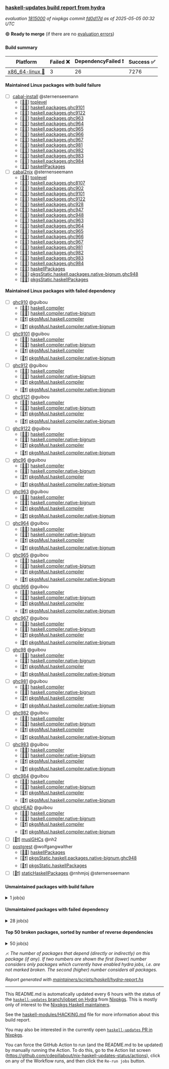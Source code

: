 ### [haskell-updates build report from hydra](https://hydra.nixos.org/jobset/nixpkgs/haskell-updates)
*evaluation [1815000](https://hydra.nixos.org/eval/1815000) of nixpkgs commit [fd0d17d](https://github.com/NixOS/nixpkgs/commits/fd0d17d31d9a7a3db8e55d443e2571c16f90fd68) as of 2025-05-05 00:32 UTC*

🟢 **Ready to merge** (if there are no [evaluation errors](https://hydra.nixos.org/jobset/nixpkgs/haskell-updates))

#### Build summary

 | Platform | Failed ❌ | DependencyFailed ❗ | Success ✅ | 
 | --- | --- | --- | --- | 
 | [x86_64-linux 🐧](https://hydra.nixos.org/eval/1815000?filter=.x86_64-linux) | 3 | 26 | 7276 | 
#### Maintained Linux packages with build failure
- [ ] [cabal-install](https://hydra.nixos.org/eval/1815000?filter=cabal-install) @sternenseemann
  - [[🐧✅]](https://hydra.nixos.org/build/295451515) [toplevel](https://hydra.nixos.org/eval/1815000?filter=cabal-install)
  - [[🐧✅]](https://hydra.nixos.org/build/295451655) [haskell.packages.ghc9101](https://hydra.nixos.org/eval/1815000?filter=haskell.packages.ghc9101.cabal-install)
  - [[🐧❌]](https://hydra.nixos.org/build/295451690) [haskell.packages.ghc9122](https://hydra.nixos.org/eval/1815000?filter=haskell.packages.ghc9122.cabal-install)
  - [[🐧✅]](https://hydra.nixos.org/build/295451776) [haskell.packages.ghc963](https://hydra.nixos.org/eval/1815000?filter=haskell.packages.ghc963.cabal-install)
  - [[🐧✅]](https://hydra.nixos.org/build/295451799) [haskell.packages.ghc964](https://hydra.nixos.org/eval/1815000?filter=haskell.packages.ghc964.cabal-install)
  - [[🐧✅]](https://hydra.nixos.org/build/295451829) [haskell.packages.ghc965](https://hydra.nixos.org/eval/1815000?filter=haskell.packages.ghc965.cabal-install)
  - [[🐧✅]](https://hydra.nixos.org/build/295451850) [haskell.packages.ghc966](https://hydra.nixos.org/eval/1815000?filter=haskell.packages.ghc966.cabal-install)
  - [[🐧✅]](https://hydra.nixos.org/build/295451867) [haskell.packages.ghc967](https://hydra.nixos.org/eval/1815000?filter=haskell.packages.ghc967.cabal-install)
  - [[🐧✅]](https://hydra.nixos.org/build/295451898) [haskell.packages.ghc981](https://hydra.nixos.org/eval/1815000?filter=haskell.packages.ghc981.cabal-install)
  - [[🐧✅]](https://hydra.nixos.org/build/295451921) [haskell.packages.ghc982](https://hydra.nixos.org/eval/1815000?filter=haskell.packages.ghc982.cabal-install)
  - [[🐧✅]](https://hydra.nixos.org/build/295451966) [haskell.packages.ghc983](https://hydra.nixos.org/eval/1815000?filter=haskell.packages.ghc983.cabal-install)
  - [[🐧✅]](https://hydra.nixos.org/build/295451941) [haskell.packages.ghc984](https://hydra.nixos.org/eval/1815000?filter=haskell.packages.ghc984.cabal-install)
  - [[🐧✅]](https://hydra.nixos.org/build/295453281) [haskellPackages](https://hydra.nixos.org/eval/1815000?filter=haskellPackages.cabal-install)
- [ ] [cabal2nix](https://hydra.nixos.org/eval/1815000?filter=cabal2nix) @sternenseemann
  - [[🐧✅]](https://hydra.nixos.org/build/296049830) [toplevel](https://hydra.nixos.org/eval/1815000?filter=cabal2nix)
  - [[🐧✅]](https://hydra.nixos.org/build/295451617) [haskell.packages.ghc8107](https://hydra.nixos.org/eval/1815000?filter=haskell.packages.ghc8107.cabal2nix)
  - [[🐧✅]](https://hydra.nixos.org/build/295451682) [haskell.packages.ghc902](https://hydra.nixos.org/eval/1815000?filter=haskell.packages.ghc902.cabal2nix)
  - [[🐧✅]](https://hydra.nixos.org/build/295451666) [haskell.packages.ghc9101](https://hydra.nixos.org/eval/1815000?filter=haskell.packages.ghc9101.cabal2nix)
  - [[🐧❌]](https://hydra.nixos.org/build/295884566) [haskell.packages.ghc9122](https://hydra.nixos.org/eval/1815000?filter=haskell.packages.ghc9122.cabal2nix)
  - [[🐧✅]](https://hydra.nixos.org/build/295451711) [haskell.packages.ghc928](https://hydra.nixos.org/eval/1815000?filter=haskell.packages.ghc928.cabal2nix)
  - [[🐧✅]](https://hydra.nixos.org/build/295451758) [haskell.packages.ghc947](https://hydra.nixos.org/eval/1815000?filter=haskell.packages.ghc947.cabal2nix)
  - [[🐧✅]](https://hydra.nixos.org/build/295451751) [haskell.packages.ghc948](https://hydra.nixos.org/eval/1815000?filter=haskell.packages.ghc948.cabal2nix)
  - [[🐧✅]](https://hydra.nixos.org/build/295451784) [haskell.packages.ghc963](https://hydra.nixos.org/eval/1815000?filter=haskell.packages.ghc963.cabal2nix)
  - [[🐧✅]](https://hydra.nixos.org/build/295451805) [haskell.packages.ghc964](https://hydra.nixos.org/eval/1815000?filter=haskell.packages.ghc964.cabal2nix)
  - [[🐧✅]](https://hydra.nixos.org/build/295451837) [haskell.packages.ghc965](https://hydra.nixos.org/eval/1815000?filter=haskell.packages.ghc965.cabal2nix)
  - [[🐧✅]](https://hydra.nixos.org/build/295451875) [haskell.packages.ghc966](https://hydra.nixos.org/eval/1815000?filter=haskell.packages.ghc966.cabal2nix)
  - [[🐧✅]](https://hydra.nixos.org/build/295451882) [haskell.packages.ghc967](https://hydra.nixos.org/eval/1815000?filter=haskell.packages.ghc967.cabal2nix)
  - [[🐧✅]](https://hydra.nixos.org/build/295451914) [haskell.packages.ghc981](https://hydra.nixos.org/eval/1815000?filter=haskell.packages.ghc981.cabal2nix)
  - [[🐧✅]](https://hydra.nixos.org/build/295451953) [haskell.packages.ghc982](https://hydra.nixos.org/eval/1815000?filter=haskell.packages.ghc982.cabal2nix)
  - [[🐧✅]](https://hydra.nixos.org/build/295452058) [haskell.packages.ghc983](https://hydra.nixos.org/eval/1815000?filter=haskell.packages.ghc983.cabal2nix)
  - [[🐧✅]](https://hydra.nixos.org/build/295451935) [haskell.packages.ghc984](https://hydra.nixos.org/eval/1815000?filter=haskell.packages.ghc984.cabal2nix)
  - [[🐧✅]](https://hydra.nixos.org/build/295453244) [haskellPackages](https://hydra.nixos.org/eval/1815000?filter=haskellPackages.cabal2nix)
  - [[🐧✅]](https://hydra.nixos.org/build/295459310) [pkgsStatic.haskell.packages.native-bignum.ghc948](https://hydra.nixos.org/eval/1815000?filter=pkgsStatic.haskell.packages.native-bignum.ghc948.cabal2nix)
  - [[🐧✅]](https://hydra.nixos.org/build/295459309) [pkgsStatic.haskellPackages](https://hydra.nixos.org/eval/1815000?filter=pkgsStatic.haskellPackages.cabal2nix)
#### Maintained Linux packages with failed dependency
- [ ] [ghc910](https://hydra.nixos.org/eval/1815000?filter=ghc910) @guibou
  - [[🐧✅]](https://hydra.nixos.org/build/295451538) [haskell.compiler](https://hydra.nixos.org/eval/1815000?filter=haskell.compiler.ghc910)
  - [[🐧✅]](https://hydra.nixos.org/build/295451566) [haskell.compiler.native-bignum](https://hydra.nixos.org/eval/1815000?filter=haskell.compiler.native-bignum.ghc910)
  - [[🐧❗]](https://hydra.nixos.org/build/295459199) [pkgsMusl.haskell.compiler](https://hydra.nixos.org/eval/1815000?filter=pkgsMusl.haskell.compiler.ghc910)
  - [[🐧❗]](https://hydra.nixos.org/build/295459232) [pkgsMusl.haskell.compiler.native-bignum](https://hydra.nixos.org/eval/1815000?filter=pkgsMusl.haskell.compiler.native-bignum.ghc910)
- [ ] [ghc9101](https://hydra.nixos.org/eval/1815000?filter=ghc9101) @guibou
  - [[🐧✅]](https://hydra.nixos.org/build/295451539) [haskell.compiler](https://hydra.nixos.org/eval/1815000?filter=haskell.compiler.ghc9101)
  - [[🐧✅]](https://hydra.nixos.org/build/295451567) [haskell.compiler.native-bignum](https://hydra.nixos.org/eval/1815000?filter=haskell.compiler.native-bignum.ghc9101)
  - [[🐧❗]](https://hydra.nixos.org/build/295459205) [pkgsMusl.haskell.compiler](https://hydra.nixos.org/eval/1815000?filter=pkgsMusl.haskell.compiler.ghc9101)
  - [[🐧❗]](https://hydra.nixos.org/build/295459233) [pkgsMusl.haskell.compiler.native-bignum](https://hydra.nixos.org/eval/1815000?filter=pkgsMusl.haskell.compiler.native-bignum.ghc9101)
- [ ] [ghc912](https://hydra.nixos.org/eval/1815000?filter=ghc912) @guibou
  - [[🐧✅]](https://hydra.nixos.org/build/295451593) [haskell.compiler](https://hydra.nixos.org/eval/1815000?filter=haskell.compiler.ghc912)
  - [[🐧✅]](https://hydra.nixos.org/build/295451597) [haskell.compiler.native-bignum](https://hydra.nixos.org/eval/1815000?filter=haskell.compiler.native-bignum.ghc912)
  - [[🐧❗]](https://hydra.nixos.org/build/295459214) [pkgsMusl.haskell.compiler](https://hydra.nixos.org/eval/1815000?filter=pkgsMusl.haskell.compiler.ghc912)
  - [[🐧❗]](https://hydra.nixos.org/build/295459225) [pkgsMusl.haskell.compiler.native-bignum](https://hydra.nixos.org/eval/1815000?filter=pkgsMusl.haskell.compiler.native-bignum.ghc912)
- [ ] [ghc9121](https://hydra.nixos.org/eval/1815000?filter=ghc9121) @guibou
  - [[🐧✅]](https://hydra.nixos.org/build/295451595) [haskell.compiler](https://hydra.nixos.org/eval/1815000?filter=haskell.compiler.ghc9121)
  - [[🐧✅]](https://hydra.nixos.org/build/295451591) [haskell.compiler.native-bignum](https://hydra.nixos.org/eval/1815000?filter=haskell.compiler.native-bignum.ghc9121)
  - [[🐧❗]](https://hydra.nixos.org/build/295459216) [pkgsMusl.haskell.compiler](https://hydra.nixos.org/eval/1815000?filter=pkgsMusl.haskell.compiler.ghc9121)
  - [[🐧❗]](https://hydra.nixos.org/build/295459244) [pkgsMusl.haskell.compiler.native-bignum](https://hydra.nixos.org/eval/1815000?filter=pkgsMusl.haskell.compiler.native-bignum.ghc9121)
- [ ] [ghc9122](https://hydra.nixos.org/eval/1815000?filter=ghc9122) @guibou
  - [[🐧✅]](https://hydra.nixos.org/build/295451594) [haskell.compiler](https://hydra.nixos.org/eval/1815000?filter=haskell.compiler.ghc9122)
  - [[🐧✅]](https://hydra.nixos.org/build/295451598) [haskell.compiler.native-bignum](https://hydra.nixos.org/eval/1815000?filter=haskell.compiler.native-bignum.ghc9122)
  - [[🐧❗]](https://hydra.nixos.org/build/295459213) [pkgsMusl.haskell.compiler](https://hydra.nixos.org/eval/1815000?filter=pkgsMusl.haskell.compiler.ghc9122)
  - [[🐧❗]](https://hydra.nixos.org/build/295459226) [pkgsMusl.haskell.compiler.native-bignum](https://hydra.nixos.org/eval/1815000?filter=pkgsMusl.haskell.compiler.native-bignum.ghc9122)
- [ ] [ghc96](https://hydra.nixos.org/eval/1815000?filter=ghc96) @guibou
  - [[🐧✅]](https://hydra.nixos.org/build/295451548) [haskell.compiler](https://hydra.nixos.org/eval/1815000?filter=haskell.compiler.ghc96)
  - [[🐧✅]](https://hydra.nixos.org/build/295451576) [haskell.compiler.native-bignum](https://hydra.nixos.org/eval/1815000?filter=haskell.compiler.native-bignum.ghc96)
  - [[🐧❗]](https://hydra.nixos.org/build/295459215) [pkgsMusl.haskell.compiler](https://hydra.nixos.org/eval/1815000?filter=pkgsMusl.haskell.compiler.ghc96)
  - [[🐧❗]](https://hydra.nixos.org/build/295459239) [pkgsMusl.haskell.compiler.native-bignum](https://hydra.nixos.org/eval/1815000?filter=pkgsMusl.haskell.compiler.native-bignum.ghc96)
- [ ] [ghc963](https://hydra.nixos.org/eval/1815000?filter=ghc963) @guibou
  - [[🐧✅]](https://hydra.nixos.org/build/295451551) [haskell.compiler](https://hydra.nixos.org/eval/1815000?filter=haskell.compiler.ghc963)
  - [[🐧✅]](https://hydra.nixos.org/build/295451577) [haskell.compiler.native-bignum](https://hydra.nixos.org/eval/1815000?filter=haskell.compiler.native-bignum.ghc963)
  - [[🐧❗]](https://hydra.nixos.org/build/295459210) [pkgsMusl.haskell.compiler](https://hydra.nixos.org/eval/1815000?filter=pkgsMusl.haskell.compiler.ghc963)
  - [[🐧❗]](https://hydra.nixos.org/build/295459248) [pkgsMusl.haskell.compiler.native-bignum](https://hydra.nixos.org/eval/1815000?filter=pkgsMusl.haskell.compiler.native-bignum.ghc963)
- [ ] [ghc964](https://hydra.nixos.org/eval/1815000?filter=ghc964) @guibou
  - [[🐧✅]](https://hydra.nixos.org/build/295451552) [haskell.compiler](https://hydra.nixos.org/eval/1815000?filter=haskell.compiler.ghc964)
  - [[🐧✅]](https://hydra.nixos.org/build/295451578) [haskell.compiler.native-bignum](https://hydra.nixos.org/eval/1815000?filter=haskell.compiler.native-bignum.ghc964)
  - [[🐧❗]](https://hydra.nixos.org/build/295459212) [pkgsMusl.haskell.compiler](https://hydra.nixos.org/eval/1815000?filter=pkgsMusl.haskell.compiler.ghc964)
  - [[🐧❗]](https://hydra.nixos.org/build/295459237) [pkgsMusl.haskell.compiler.native-bignum](https://hydra.nixos.org/eval/1815000?filter=pkgsMusl.haskell.compiler.native-bignum.ghc964)
- [ ] [ghc965](https://hydra.nixos.org/eval/1815000?filter=ghc965) @guibou
  - [[🐧✅]](https://hydra.nixos.org/build/295451555) [haskell.compiler](https://hydra.nixos.org/eval/1815000?filter=haskell.compiler.ghc965)
  - [[🐧✅]](https://hydra.nixos.org/build/295451579) [haskell.compiler.native-bignum](https://hydra.nixos.org/eval/1815000?filter=haskell.compiler.native-bignum.ghc965)
  - [[🐧❗]](https://hydra.nixos.org/build/295459224) [pkgsMusl.haskell.compiler](https://hydra.nixos.org/eval/1815000?filter=pkgsMusl.haskell.compiler.ghc965)
  - [[🐧❗]](https://hydra.nixos.org/build/295459246) [pkgsMusl.haskell.compiler.native-bignum](https://hydra.nixos.org/eval/1815000?filter=pkgsMusl.haskell.compiler.native-bignum.ghc965)
- [ ] [ghc966](https://hydra.nixos.org/eval/1815000?filter=ghc966) @guibou
  - [[🐧✅]](https://hydra.nixos.org/build/295451559) [haskell.compiler](https://hydra.nixos.org/eval/1815000?filter=haskell.compiler.ghc966)
  - [[🐧✅]](https://hydra.nixos.org/build/295451580) [haskell.compiler.native-bignum](https://hydra.nixos.org/eval/1815000?filter=haskell.compiler.native-bignum.ghc966)
  - [[🐧❗]](https://hydra.nixos.org/build/295459222) [pkgsMusl.haskell.compiler](https://hydra.nixos.org/eval/1815000?filter=pkgsMusl.haskell.compiler.ghc966)
  - [[🐧❗]](https://hydra.nixos.org/build/295459247) [pkgsMusl.haskell.compiler.native-bignum](https://hydra.nixos.org/eval/1815000?filter=pkgsMusl.haskell.compiler.native-bignum.ghc966)
- [ ] [ghc967](https://hydra.nixos.org/eval/1815000?filter=ghc967) @guibou
  - [[🐧✅]](https://hydra.nixos.org/build/295451553) [haskell.compiler](https://hydra.nixos.org/eval/1815000?filter=haskell.compiler.ghc967)
  - [[🐧✅]](https://hydra.nixos.org/build/295451581) [haskell.compiler.native-bignum](https://hydra.nixos.org/eval/1815000?filter=haskell.compiler.native-bignum.ghc967)
  - [[🐧❗]](https://hydra.nixos.org/build/295459211) [pkgsMusl.haskell.compiler](https://hydra.nixos.org/eval/1815000?filter=pkgsMusl.haskell.compiler.ghc967)
  - [[🐧❗]](https://hydra.nixos.org/build/295459238) [pkgsMusl.haskell.compiler.native-bignum](https://hydra.nixos.org/eval/1815000?filter=pkgsMusl.haskell.compiler.native-bignum.ghc967)
- [ ] [ghc98](https://hydra.nixos.org/eval/1815000?filter=ghc98) @guibou
  - [[🐧✅]](https://hydra.nixos.org/build/295451554) [haskell.compiler](https://hydra.nixos.org/eval/1815000?filter=haskell.compiler.ghc98)
  - [[🐧✅]](https://hydra.nixos.org/build/295451582) [haskell.compiler.native-bignum](https://hydra.nixos.org/eval/1815000?filter=haskell.compiler.native-bignum.ghc98)
  - [[🐧❗]](https://hydra.nixos.org/build/295459235) [pkgsMusl.haskell.compiler](https://hydra.nixos.org/eval/1815000?filter=pkgsMusl.haskell.compiler.ghc98)
  - [[🐧❗]](https://hydra.nixos.org/build/295459240) [pkgsMusl.haskell.compiler.native-bignum](https://hydra.nixos.org/eval/1815000?filter=pkgsMusl.haskell.compiler.native-bignum.ghc98)
- [ ] [ghc981](https://hydra.nixos.org/eval/1815000?filter=ghc981) @guibou
  - [[🐧✅]](https://hydra.nixos.org/build/295451557) [haskell.compiler](https://hydra.nixos.org/eval/1815000?filter=haskell.compiler.ghc981)
  - [[🐧✅]](https://hydra.nixos.org/build/295451584) [haskell.compiler.native-bignum](https://hydra.nixos.org/eval/1815000?filter=haskell.compiler.native-bignum.ghc981)
  - [[🐧❗]](https://hydra.nixos.org/build/295459223) [pkgsMusl.haskell.compiler](https://hydra.nixos.org/eval/1815000?filter=pkgsMusl.haskell.compiler.ghc981)
  - [[🐧❗]](https://hydra.nixos.org/build/295459255) [pkgsMusl.haskell.compiler.native-bignum](https://hydra.nixos.org/eval/1815000?filter=pkgsMusl.haskell.compiler.native-bignum.ghc981)
- [ ] [ghc982](https://hydra.nixos.org/eval/1815000?filter=ghc982) @guibou
  - [[🐧✅]](https://hydra.nixos.org/build/295451556) [haskell.compiler](https://hydra.nixos.org/eval/1815000?filter=haskell.compiler.ghc982)
  - [[🐧✅]](https://hydra.nixos.org/build/295451585) [haskell.compiler.native-bignum](https://hydra.nixos.org/eval/1815000?filter=haskell.compiler.native-bignum.ghc982)
  - [[🐧❗]](https://hydra.nixos.org/build/295459234) [pkgsMusl.haskell.compiler](https://hydra.nixos.org/eval/1815000?filter=pkgsMusl.haskell.compiler.ghc982)
  - [[🐧❗]](https://hydra.nixos.org/build/295459251) [pkgsMusl.haskell.compiler.native-bignum](https://hydra.nixos.org/eval/1815000?filter=pkgsMusl.haskell.compiler.native-bignum.ghc982)
- [ ] [ghc983](https://hydra.nixos.org/eval/1815000?filter=ghc983) @guibou
  - [[🐧✅]](https://hydra.nixos.org/build/295451560) [haskell.compiler](https://hydra.nixos.org/eval/1815000?filter=haskell.compiler.ghc983)
  - [[🐧✅]](https://hydra.nixos.org/build/295451587) [haskell.compiler.native-bignum](https://hydra.nixos.org/eval/1815000?filter=haskell.compiler.native-bignum.ghc983)
  - [[🐧❗]](https://hydra.nixos.org/build/295459231) [pkgsMusl.haskell.compiler](https://hydra.nixos.org/eval/1815000?filter=pkgsMusl.haskell.compiler.ghc983)
  - [[🐧❗]](https://hydra.nixos.org/build/295459250) [pkgsMusl.haskell.compiler.native-bignum](https://hydra.nixos.org/eval/1815000?filter=pkgsMusl.haskell.compiler.native-bignum.ghc983)
- [ ] [ghc984](https://hydra.nixos.org/eval/1815000?filter=ghc984) @guibou
  - [[🐧✅]](https://hydra.nixos.org/build/295451558) [haskell.compiler](https://hydra.nixos.org/eval/1815000?filter=haskell.compiler.ghc984)
  - [[🐧✅]](https://hydra.nixos.org/build/295451586) [haskell.compiler.native-bignum](https://hydra.nixos.org/eval/1815000?filter=haskell.compiler.native-bignum.ghc984)
  - [[🐧❗]](https://hydra.nixos.org/build/295459236) [pkgsMusl.haskell.compiler](https://hydra.nixos.org/eval/1815000?filter=pkgsMusl.haskell.compiler.ghc984)
  - [[🐧❗]](https://hydra.nixos.org/build/295459242) [pkgsMusl.haskell.compiler.native-bignum](https://hydra.nixos.org/eval/1815000?filter=pkgsMusl.haskell.compiler.native-bignum.ghc984)
- [ ] [ghcHEAD](https://hydra.nixos.org/eval/1815000?filter=ghcHEAD) @guibou
  - [[🐧✅]](https://hydra.nixos.org/build/295451592) [haskell.compiler](https://hydra.nixos.org/eval/1815000?filter=haskell.compiler.ghcHEAD)
  - [[🐧✅]](https://hydra.nixos.org/build/295451603) [haskell.compiler.native-bignum](https://hydra.nixos.org/eval/1815000?filter=haskell.compiler.native-bignum.ghcHEAD)
  - [[🐧❗]](https://hydra.nixos.org/build/295459217) [pkgsMusl.haskell.compiler](https://hydra.nixos.org/eval/1815000?filter=pkgsMusl.haskell.compiler.ghcHEAD)
  - [[🐧❗]](https://hydra.nixos.org/build/295459243) [pkgsMusl.haskell.compiler.native-bignum](https://hydra.nixos.org/eval/1815000?filter=pkgsMusl.haskell.compiler.native-bignum.ghcHEAD)
- [ ] [[🐧❗]](https://hydra.nixos.org/build/295459182) [muslGHCs](https://hydra.nixos.org/eval/1815000?filter=muslGHCs) @nh2
- [ ] [postgrest](https://hydra.nixos.org/eval/1815000?filter=postgrest) @wolfgangwalther
  - [[🐧✅]](https://hydra.nixos.org/build/296063077) [haskellPackages](https://hydra.nixos.org/eval/1815000?filter=haskellPackages.postgrest)
  - [[🐧❗]](https://hydra.nixos.org/build/296063083) [pkgsStatic.haskell.packages.native-bignum.ghc948](https://hydra.nixos.org/eval/1815000?filter=pkgsStatic.haskell.packages.native-bignum.ghc948.postgrest)
  - [[🐧❗]](https://hydra.nixos.org/build/296063084) [pkgsStatic.haskellPackages](https://hydra.nixos.org/eval/1815000?filter=pkgsStatic.haskellPackages.postgrest)
- [ ] [[🐧❗]](https://hydra.nixos.org/build/296063085) [staticHaskellPackages](https://hydra.nixos.org/eval/1815000?filter=staticHaskellPackages) @rnhmjoj @sternenseemann
#### Unmaintained packages with build failure
<details><summary>1 job(s) </summary>

- [ ] [[🐧❌]](https://hydra.nixos.org/build/296063088) [haskellPackages.copilot-verifier](https://hydra.nixos.org/eval/1815000?filter=haskellPackages.copilot-verifier) 
</details>

#### Unmaintained packages with failed dependency
<details><summary>28 job(s) </summary>

- [ ] [random](https://hydra.nixos.org/eval/1815000?filter=random)  ⤴️ 3309 | 9224
  - [[🐧✅]](https://hydra.nixos.org/build/295457236) [haskellPackages](https://hydra.nixos.org/eval/1815000?filter=haskellPackages.random)
  - [[🐧❗]](https://hydra.nixos.org/build/295459254) [pkgsMusl.haskellPackages](https://hydra.nixos.org/eval/1815000?filter=pkgsMusl.haskellPackages.random)
  - [[🐧✅]](https://hydra.nixos.org/build/295459262) [pkgsStatic.haskell.packages.native-bignum.ghc948](https://hydra.nixos.org/eval/1815000?filter=pkgsStatic.haskell.packages.native-bignum.ghc948.random)
  - [[🐧✅]](https://hydra.nixos.org/build/295459267) [pkgsStatic.haskell.packages.native-bignum.ghc984](https://hydra.nixos.org/eval/1815000?filter=pkgsStatic.haskell.packages.native-bignum.ghc984.random)
  - [[🐧✅]](https://hydra.nixos.org/build/295459266) [pkgsStatic.haskellPackages](https://hydra.nixos.org/eval/1815000?filter=pkgsStatic.haskellPackages.random)
- [ ] [lens](https://hydra.nixos.org/eval/1815000?filter=lens)  ⤴️ 965 | 2544
  - [[🐧✅]](https://hydra.nixos.org/build/295455900) [haskellPackages](https://hydra.nixos.org/eval/1815000?filter=haskellPackages.lens)
  - [[🐧❗]](https://hydra.nixos.org/build/295459260) [pkgsMusl.haskellPackages](https://hydra.nixos.org/eval/1815000?filter=pkgsMusl.haskellPackages.lens)
  - [[🐧✅]](https://hydra.nixos.org/build/295459286) [pkgsStatic.haskell.packages.native-bignum.ghc948](https://hydra.nixos.org/eval/1815000?filter=pkgsStatic.haskell.packages.native-bignum.ghc948.lens)
  - [[🐧✅]](https://hydra.nixos.org/build/295459285) [pkgsStatic.haskellPackages](https://hydra.nixos.org/eval/1815000?filter=pkgsStatic.haskellPackages.lens)
- [ ] [ihaskell](https://hydra.nixos.org/eval/1815000?filter=ihaskell)  ⤴️ 10 | 18
  - [[🐧❗]](https://hydra.nixos.org/build/296049905) [toplevel](https://hydra.nixos.org/eval/1815000?filter=ihaskell)
  - [[🐧✅]](https://hydra.nixos.org/build/295455551) [haskellPackages](https://hydra.nixos.org/eval/1815000?filter=haskellPackages.ihaskell)
- [ ] [emanote](https://hydra.nixos.org/eval/1815000?filter=emanote) 
  - [[🐧❗]](https://hydra.nixos.org/build/295451569) [toplevel](https://hydra.nixos.org/eval/1815000?filter=emanote)
  - [[🐧❗]](https://hydra.nixos.org/build/295454081) [haskellPackages](https://hydra.nixos.org/eval/1815000?filter=haskellPackages.emanote)
- [ ] [hello](https://hydra.nixos.org/eval/1815000?filter=hello) 
  - [[🐧✅]](https://hydra.nixos.org/build/295455125) [haskellPackages](https://hydra.nixos.org/eval/1815000?filter=haskellPackages.hello)
  - [[🐧✅]](https://hydra.nixos.org/build/295459186) [pkgsCross.ghcjs.haskell.packages.ghc912](https://hydra.nixos.org/eval/1815000?filter=pkgsCross.ghcjs.haskell.packages.ghc912.hello)
  - [[🐧✅]](https://hydra.nixos.org/build/295459189) [pkgsCross.ghcjs.haskell.packages.ghc98](https://hydra.nixos.org/eval/1815000?filter=pkgsCross.ghcjs.haskell.packages.ghc98.hello)
  - [[🐧✅]](https://hydra.nixos.org/build/295459252) [pkgsCross.ghcjs.haskell.packages.ghcHEAD](https://hydra.nixos.org/eval/1815000?filter=pkgsCross.ghcjs.haskell.packages.ghcHEAD.hello)
  - [[🐧✅]](https://hydra.nixos.org/build/295459192) [pkgsCross.ghcjs.haskellPackages](https://hydra.nixos.org/eval/1815000?filter=pkgsCross.ghcjs.haskellPackages.hello)
  - [[🐧❗]](https://hydra.nixos.org/build/295459253) [pkgsMusl.haskellPackages](https://hydra.nixos.org/eval/1815000?filter=pkgsMusl.haskellPackages.hello)
  - [[🐧✅]](https://hydra.nixos.org/build/295459261) [pkgsStatic.haskell.packages.native-bignum.ghc948](https://hydra.nixos.org/eval/1815000?filter=pkgsStatic.haskell.packages.native-bignum.ghc948.hello)
  - [[🐧✅]](https://hydra.nixos.org/build/295459278) [pkgsStatic.haskell.packages.native-bignum.ghc984](https://hydra.nixos.org/eval/1815000?filter=pkgsStatic.haskell.packages.native-bignum.ghc984.hello)
  - [[🐧✅]](https://hydra.nixos.org/build/295459307) [pkgsStatic.haskellPackages](https://hydra.nixos.org/eval/1815000?filter=pkgsStatic.haskellPackages.hello)
- [ ] [[🐧❗]](https://hydra.nixos.org/build/295458207) [haskellPackages.tasty-papi](https://hydra.nixos.org/eval/1815000?filter=haskellPackages.tasty-papi) 
</details>

#### Top 50 broken packages, sorted by number of reverse dependencies
<details><summary>50 job(s) </summary>

[haskell98](https://packdeps.haskellers.com/reverse/haskell98) ⤴️ 152  
[failure](https://packdeps.haskellers.com/reverse/failure) ⤴️ 72  
[enumerator](https://packdeps.haskellers.com/reverse/enumerator) ⤴️ 56  
[connection](https://packdeps.haskellers.com/reverse/connection) ⤴️ 50  
[util](https://packdeps.haskellers.com/reverse/util) ⤴️ 49  
[derive](https://packdeps.haskellers.com/reverse/derive) ⤴️ 48  
[fclabels](https://packdeps.haskellers.com/reverse/fclabels) ⤴️ 47  
[syb-with-class](https://packdeps.haskellers.com/reverse/syb-with-class) ⤴️ 42  
[MonadCatchIO-transformers](https://packdeps.haskellers.com/reverse/MonadCatchIO-transformers) ⤴️ 41  
[TypeCompose](https://packdeps.haskellers.com/reverse/TypeCompose) ⤴️ 41  
[PrimitiveArray](https://packdeps.haskellers.com/reverse/PrimitiveArray) ⤴️ 35  
[crypto-random](https://packdeps.haskellers.com/reverse/crypto-random) ⤴️ 35  
[dual](https://packdeps.haskellers.com/reverse/dual) ⤴️ 32  
[hsp](https://packdeps.haskellers.com/reverse/hsp) ⤴️ 32  
[language-ecmascript](https://packdeps.haskellers.com/reverse/language-ecmascript) ⤴️ 31  
[iteratee](https://packdeps.haskellers.com/reverse/iteratee) ⤴️ 29  
[composite-base](https://packdeps.haskellers.com/reverse/composite-base) ⤴️ 28  
[regexpr](https://packdeps.haskellers.com/reverse/regexpr) ⤴️ 27  
[text-format](https://packdeps.haskellers.com/reverse/text-format) ⤴️ 27  
[crypto-numbers](https://packdeps.haskellers.com/reverse/crypto-numbers) ⤴️ 25  
[either-unwrap](https://packdeps.haskellers.com/reverse/either-unwrap) ⤴️ 25  
[Crypto](https://packdeps.haskellers.com/reverse/Crypto) ⤴️ 22  
[crypto-pubkey](https://packdeps.haskellers.com/reverse/crypto-pubkey) ⤴️ 22  
[haskelldb](https://packdeps.haskellers.com/reverse/haskelldb) ⤴️ 22  
[wxdirect](https://packdeps.haskellers.com/reverse/wxdirect) ⤴️ 22  
[BiobaseTypes](https://packdeps.haskellers.com/reverse/BiobaseTypes) ⤴️ 21  
[alg](https://packdeps.haskellers.com/reverse/alg) ⤴️ 21  
[hw-rankselect-base](https://packdeps.haskellers.com/reverse/hw-rankselect-base) ⤴️ 21  
[libxml-sax](https://packdeps.haskellers.com/reverse/libxml-sax) ⤴️ 21  
[wxc](https://packdeps.haskellers.com/reverse/wxc) ⤴️ 21  
[biocore](https://packdeps.haskellers.com/reverse/biocore) ⤴️ 20  
[hw-excess](https://packdeps.haskellers.com/reverse/hw-excess) ⤴️ 20  
[reform](https://packdeps.haskellers.com/reverse/reform) ⤴️ 20  
[wxcore](https://packdeps.haskellers.com/reverse/wxcore) ⤴️ 20  
[attoparsec-enumerator](https://packdeps.haskellers.com/reverse/attoparsec-enumerator) ⤴️ 19  
[bytestring-show](https://packdeps.haskellers.com/reverse/bytestring-show) ⤴️ 19  
[cprng-aes](https://packdeps.haskellers.com/reverse/cprng-aes) ⤴️ 19  
[fay](https://packdeps.haskellers.com/reverse/fay) ⤴️ 19  
[harp](https://packdeps.haskellers.com/reverse/harp) ⤴️ 19  
[hsx2hs](https://packdeps.haskellers.com/reverse/hsx2hs) ⤴️ 19  
[hw-balancedparens](https://packdeps.haskellers.com/reverse/hw-balancedparens) ⤴️ 19  
[ixset](https://packdeps.haskellers.com/reverse/ixset) ⤴️ 19  
[mmsyn2](https://packdeps.haskellers.com/reverse/mmsyn2) ⤴️ 19  
[wx](https://packdeps.haskellers.com/reverse/wx) ⤴️ 19  
[BiobaseENA](https://packdeps.haskellers.com/reverse/BiobaseENA) ⤴️ 18  
[asn1-data](https://packdeps.haskellers.com/reverse/asn1-data) ⤴️ 18  
[dbus-core](https://packdeps.haskellers.com/reverse/dbus-core) ⤴️ 18  
[digit](https://packdeps.haskellers.com/reverse/digit) ⤴️ 18  
[gtksourceview2](https://packdeps.haskellers.com/reverse/gtksourceview2) ⤴️ 18  
[hw-rankselect](https://packdeps.haskellers.com/reverse/hw-rankselect) ⤴️ 18  
</details>


*⤴️: The number of packages that depend (directly or indirectly) on this package (if any). If two numbers are shown the first (lower) number considers only packages which currently have enabled hydra jobs, i.e. are not marked broken. The second (higher) number considers all packages.*

*Report generated with [maintainers/scripts/haskell/hydra-report.hs](https://github.com/NixOS/nixpkgs/blob/haskell-updates/maintainers/scripts/haskell/hydra-report.hs)*


----------------------------------------------------------------------

This README.md is automatically updated every 6 hours with the status of the
[`haskell-updates` branch/jobset on Hydra](https://hydra.nixos.org/jobset/nixpkgs/haskell-updates)
from [Nixpkgs](https://github.com/NixOS/nixpkgs).  This is mostly only of
interest to the [Nixpkgs Haskell maintainers](https://github.com/orgs/NixOS/teams/haskell).

See the
[haskell-modules/HACKING.md](https://github.com/NixOS/nixpkgs/blob/haskell-updates/pkgs/development/haskell-modules/HACKING.md)
file for more information about this build report.

You may also be interested in the currently open
[`haskell-updates` PR in Nixpkgs](https://github.com/nixos/nixpkgs/pulls?q=is%3Apr+is%3Aopen+head%3Ahaskell-updates).

You can force the GitHub Action to run (and the README.md to be updated) by
manually running the Action.  To do this, go to the Action list screen
(https://github.com/cdepillabout/nix-haskell-updates-status/actions),
click on any of the Workflow runs, and then click the `Re-run jobs` button.
